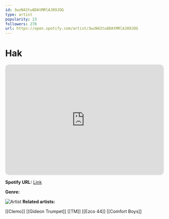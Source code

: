```yaml
---
id: 3wzN42tu6DAtMRlAJ09JOG
type: artist
popularity: 23
followers: 278
url: https://open.spotify.com/artist/3wzN42tu6DAtMRlAJ09JOG
---
```

# Hak

<iframe style="border-radius:12px" src="https://open.spotify.com/embed/artist/3wzN42tu6DAtMRlAJ09JOG" width="100%" height="352" frameBorder="0" allowfullscreen="" allow="autoplay; clipboard-write; encrypted-media; fullscreen; picture-in-picture" loading="lazy"></iframe>

**Spotify URL:** [Link](https://open.spotify.com/artist/3wzN42tu6DAtMRlAJ09JOG)

**Genre:** 

![Artist](https://i.scdn.co/image/ab6761610000e5eb8096093129dad9774d00a1a0)
**Related artists:**

[[Clemo]]
[[Gideon Trumpet]]
[[TM]]
[[Ezco 44]]
[[Comfort Boys]]
